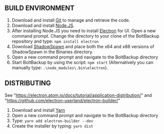 ## BUILD ENVIRONMENT

1. Download and install [Git](https://git-scm.com/) to manage and retrieve the code.
2. Download and install [Node.JS](https://nodejs.org/).
3. After installing Node.JS you need to install [Electron](https://electron.atom.io/) for UI. Open a new command prompt. Change the directory to your clone of the BoltBackup repository and type: `npm install electron`
4. Download [ShadowSpawn](https://github.com/candera/shadowspawn/downloads) and place both the x64 and x86 versions of ShadowSpawn in the Binaries directory.
5. Open a new command prompt and navigate to the BoltBackup directory
6. Start BoltBackup by using the script: `npm start` (Alternatively you can manually type: `.\node_modules\.bin\electron`).


## DISTRIBUTING

See "https://electron.atom.io/docs/tutorial/application-distribution/" and "https://github.com/electron-userland/electron-builder/"

1. Download and install [Yarn](https://yarnpkg.com/en/docs/install#windows-tab)
2. Open a new command prompt and navigate to the BoltBackup directory
3. Type: `yarn add electron-builder --dev`
4. Create the installer by typing: `yarn dist`

